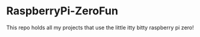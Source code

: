 # RaspberryPi-ZeroFun
This repo holds all my projects that use the little itty bitty raspberry pi zero! 
